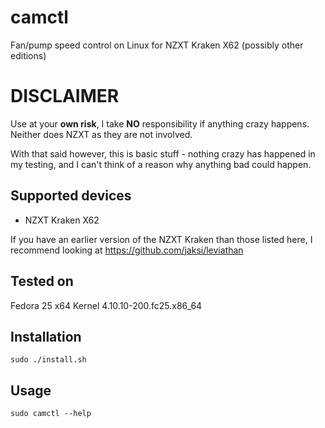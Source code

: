 # camctl
Fan/pump speed control on Linux for NZXT Kraken X62 (possibly other editions)

# DISCLAIMER
Use at your **own risk**, I take **NO** responsibility if anything crazy happens. Neither does NZXT as they are not involved.

With that said however, this is basic stuff - nothing crazy has happened in my testing, and I can't think of a reason why anything bad could happen.

## Supported devices

* NZXT Kraken X62

If you have an earlier version of the NZXT Kraken than those listed here, I recommend looking at https://github.com/jaksi/leviathan

## Tested on
Fedora 25 x64 Kernel 4.10.10-200.fc25.x86_64

## Installation
```Shell
sudo ./install.sh
```

## Usage
```Shell
sudo camctl --help
```
